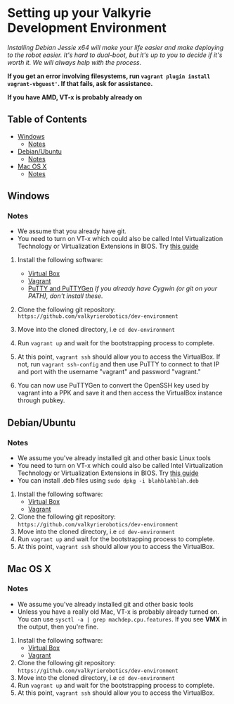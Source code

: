 # Setting up your Valkyrie Development Environment

*Installing Debian Jessie x64 will make your life easier and make deploying to
the robot easier. It's hard to dual-boot, but it's up to you to decide if it's
worth it. We will always help with the process.*

**If you get an error involving filesystems, run `vagrant plugin install vagrant-vbguest'`. If that fails, ask for assistance.**

**If you have AMD, VT-x is probably already on**

## Table of Contents

* [Windows](#windows)
    * [Notes](#notes)
* [Debian/Ubuntu](#debianubuntu)
    * [Notes](#notes-1)
* [Mac OS X](#mac-os-x)
    * [Notes](#notes-2)

## Windows

### Notes
* We assume that you already have git.
* You need to turn on VT-x which could also be called Intel Virtualization Technology or Virtualization Extensions in BIOS. Try [this guide](http://www.howtogeek.com/213795/how-to-enable-intel-vt-x-in-your-computers-bios-or-uefi-firmware/)

1. Install the following software:
    - [Virtual Box](https://www.virtualbox.org/wiki/Downloads)
    - [Vagrant](http://www.vagrantup.com/)
    - [PuTTY and PuTTYGen](http://www.chiark.greenend.org.uk/~sgtatham/putty/download.html) *If you already have Cygwin (or git on your PATH), don't install these.*

2. Clone the following git repository: `https://github.com/valkyrierobotics/dev-environment`
3. Move into the cloned directory, i.e `cd dev-environment`
4. Run `vagrant up` and wait for the bootstrapping process to complete.
5. At this point, `vagrant ssh` should allow you to access the VirtualBox. If not, run `vagrant ssh-config` and then
use PuTTY to connect to that IP and port with the username "vagrant" and password "vagrant."
6. You can now use PuTTYGen to convert the OpenSSH key used by vagrant into a PPK and save it and then access the VirtualBox instance through pubkey.

## Debian/Ubuntu

### Notes
* We assume you've already installed git and other basic Linux tools
* You need to turn on VT-x which could also be called Intel Virtualization Technology or Virtualization Extensions in BIOS. Try [this guide](http://www.howtogeek.com/213795/how-to-enable-intel-vt-x-in-your-computers-bios-or-uefi-firmware/)
* You can install .deb files using `sudo dpkg -i blahblahblah.deb`

1. Install the following software:
    - [Virtual Box](https://www.virtualbox.org/wiki/Downloads)
    - [Vagrant](http://www.vagrantup.com/)
2. Clone the following git repository: `https://github.com/valkyrierobotics/dev-environment`
3. Move into the cloned directory, i.e `cd dev-environment`
4. Run `vagrant up` and wait for the bootstrapping process to complete.
5. At this point, `vagrant ssh` should allow you to access the VirtualBox.

## Mac OS X

### Notes
* We assume you've already installed git and other basic tools
* Unless you have a really old Mac, VT-x is probably already turned on. You can use `sysctl -a | grep machdep.cpu.features`. If you see **VMX** in the output, then you're fine.

1. Install the following software:
    - [Virtual Box](https://www.virtualbox.org/wiki/Downloads)
    - [Vagrant](http://www.vagrantup.com/)
2. Clone the following git repository: `https://github.com/valkyrierobotics/dev-environment`
3. Move into the cloned directory, i.e `cd dev-environment`
4. Run `vagrant up` and wait for the bootstrapping process to complete.
5. At this point, `vagrant ssh` should allow you to access the VirtualBox.
